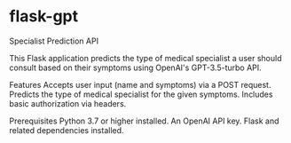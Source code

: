 # flask-gpt
Specialist Prediction API

This Flask application predicts the type of medical specialist a user should consult based on their symptoms using OpenAI's GPT-3.5-turbo API.

Features
Accepts user input (name and symptoms) via a POST request.
Predicts the type of medical specialist for the given symptoms.
Includes basic authorization via headers.

Prerequisites
Python 3.7 or higher installed.
An OpenAI API key.
Flask and related dependencies installed.
